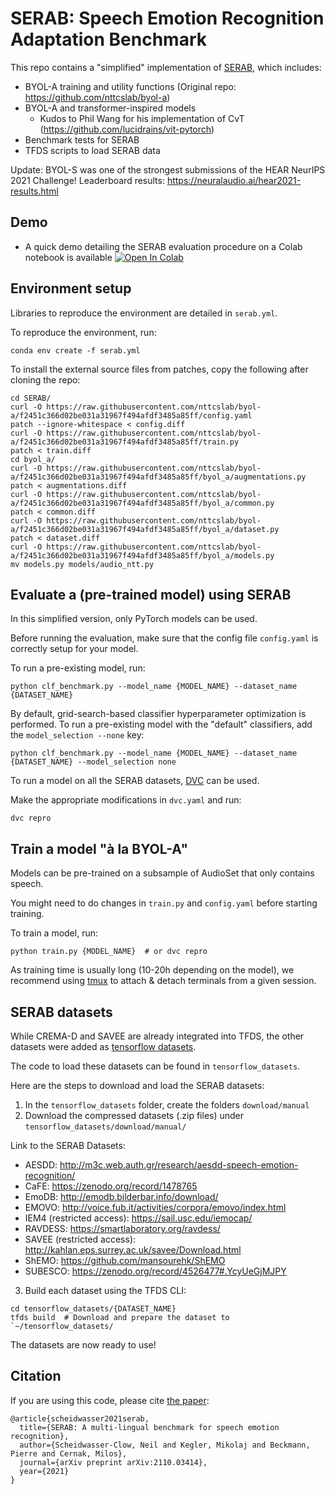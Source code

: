 # SERAB: Speech Emotion Recognition Adaptation Benchmark

This repo contains a "simplified" implementation of [SERAB](https://arxiv.org/abs/2110.03414), which includes:
* BYOL-A training and utility functions (Original repo: https://github.com/nttcslab/byol-a)
* BYOL-A and transformer-inspired models
    * Kudos to Phil Wang for his implementation of CvT (https://github.com/lucidrains/vit-pytorch)
* Benchmark tests for SERAB
* TFDS scripts to load SERAB data

Update: BYOL-S was one of the strongest submissions of the HEAR NeurIPS 2021 Challenge! Leaderboard results: https://neuralaudio.ai/hear2021-results.html

## Demo
* A quick demo detailing the SERAB evaluation procedure on a Colab notebook is available [![Open In Colab](https://colab.research.google.com/assets/colab-badge.svg)](https://colab.research.google.com/drive/1EiHujFVt9Hb0VbI0b5RaMfYOYaHq9NrQ?usp=sharing)

## Environment setup
Libraries to reproduce the environment are detailed in `serab.yml`.

To reproduce the environment, run:

```console
conda env create -f serab.yml
```

To install the external source files from patches, copy the following after cloning the repo:
```console
cd SERAB/
curl -O https://raw.githubusercontent.com/nttcslab/byol-a/f2451c366d02be031a31967f494afdf3485a85ff/config.yaml
patch --ignore-whitespace < config.diff
curl -O https://raw.githubusercontent.com/nttcslab/byol-a/f2451c366d02be031a31967f494afdf3485a85ff/train.py
patch < train.diff
cd byol_a/
curl -O https://raw.githubusercontent.com/nttcslab/byol-a/f2451c366d02be031a31967f494afdf3485a85ff/byol_a/augmentations.py
patch < augmentations.diff
curl -O https://raw.githubusercontent.com/nttcslab/byol-a/f2451c366d02be031a31967f494afdf3485a85ff/byol_a/common.py
patch < common.diff
curl -O https://raw.githubusercontent.com/nttcslab/byol-a/f2451c366d02be031a31967f494afdf3485a85ff/byol_a/dataset.py
patch < dataset.diff
curl -O https://raw.githubusercontent.com/nttcslab/byol-a/f2451c366d02be031a31967f494afdf3485a85ff/byol_a/models.py
mv models.py models/audio_ntt.py
```

## Evaluate a (pre-trained model) using SERAB
In this simplified version, only PyTorch models can be used.

Before running the evaluation, make sure that the config file `config.yaml` is correctly setup for your model.

To run a pre-existing model, run:
```console
python clf_benchmark.py --model_name {MODEL_NAME} --dataset_name {DATASET_NAME}
```

By default, grid-search-based classifier hyperparameter optimization is performed. To run a pre-existing model with the "default" classifiers, add the `model_selection --none` key:
```console
python clf_benchmark.py --model_name {MODEL_NAME} --dataset_name {DATASET_NAME} --model_selection none
```

To run a model on all the SERAB datasets, <a href="https://dvc.org/">DVC</a> can be used.

Make the appropriate modifications in `dvc.yaml` and run:
```console
dvc repro
```

## Train a model "à la BYOL-A"
Models can be pre-trained on a subsample of AudioSet that only contains speech.

You might need to do changes in `train.py` and `config.yaml` before starting training.

To train a model, run:
```console
python train.py {MODEL_NAME}  # or dvc repro
```

As training time is usually long (10-20h depending on the model), we recommend using [tmux](https://github.com/tmux/tmux) to attach & detach terminals from a given session.

## SERAB datasets
While CREMA-D and SAVEE are already integrated into TFDS, the other datasets were added as <a href="https://www.tensorflow.org/datasets/add_dataset">tensorflow datasets</a>.

The code to load these datasets can be found in `tensorflow_datasets`.

Here are the steps to download and load the SERAB datasets:
1. In the `tensorflow_datasets` folder, create the folders `download/manual`
2. Download the compressed datasets (.zip files) under `tensorflow_datasets/download/manual/`

Link to the SERAB Datasets:
* AESDD: http://m3c.web.auth.gr/research/aesdd-speech-emotion-recognition/
* CaFE: https://zenodo.org/record/1478765
* EmoDB: http://emodb.bilderbar.info/download/
* EMOVO: http://voice.fub.it/activities/corpora/emovo/index.html
* IEM4 (restricted access): https://sail.usc.edu/iemocap/
* RAVDESS: https://smartlaboratory.org/ravdess/
* SAVEE (restricted access): http://kahlan.eps.surrey.ac.uk/savee/Download.html
* ShEMO: https://github.com/mansourehk/ShEMO
* SUBESCO: https://zenodo.org/record/4526477#.YcyUeGjMJPY 

3. Build each dataset using the TFDS CLI:
```console
cd tensorflow_datasets/{DATASET_NAME}
tfds build  # Download and prepare the dataset to `~/tensorflow_datasets/
```

The datasets are now ready to use!

## Citation

If you are using this code, please cite [the paper](https://arxiv.org/abs/2110.03414):
```
@article{scheidwasser2021serab,
  title={SERAB: A multi-lingual benchmark for speech emotion recognition},
  author={Scheidwasser-Clow, Neil and Kegler, Mikolaj and Beckmann, Pierre and Cernak, Milos},
  journal={arXiv preprint arXiv:2110.03414},
  year={2021}
}
```
